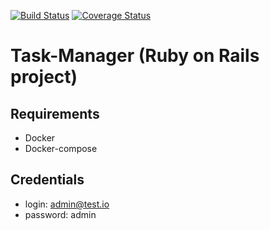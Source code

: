 [![Build Status](https://travis-ci.com/kitXIII/task-manager.svg?branch=develop)](https://travis-ci.com/kitXIII/task-manager)
[![Coverage Status](https://coveralls.io/repos/github/kitXIII/task-manager/badge.svg?branch=develop)](https://coveralls.io/github/kitXIII/task-manager?branch=develop)

# Task-Manager (Ruby on Rails project)

## Requirements

* Docker
* Docker-compose

## Credentials

* login: admin@test.io
* password: admin
